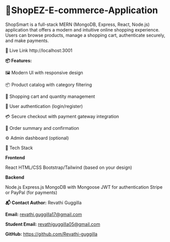 # 🛒ShopEZ-E-commerce-Application 

ShopSmart is a full-stack MERN (MongoDB, Express, React, Node.js) application that offers a modern and intuitive online shopping experience. Users can browse products, manage a shopping cart, authenticate securely, and make payments.

🔗 Live Link
http://localhost:3001

**📦 Features:**

🖼️ Modern UI with responsive design

📦 Product catalog with category filtering

🛒 Shopping cart and quantity management

🔐 User authentication (login/register)

💳 Secure checkout with payment gateway integration

🧾 Order summary and confirmation

⚙️ Admin dashboard (optional)

🚀 Tech Stack


**Frontend**

React
HTML/CSS
Bootstrap/Tailwind (based on your design)

**Backend**

Node.js
Express.js
MongoDB with Mongoose
JWT for authentication
Stripe or PayPal (for payments)

**📬 Contact Author:** Revathi Guggilla

**Email:** revathi.guggilla17@gmail.com

**Student Email:** revathiguggilla05@gmail.com

**GitHub:** https://github.com/Revathi-guggilla

